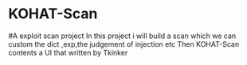 # KOHAT-Scan


#A exploit scan project 
In this project i will build a scan which we can custom the dict ,exp,the judgement of injection etc
Then KOHAT-Scan contents a UI that written by Tkinker
